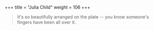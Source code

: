+++
title = "Julia Child"
weight = 106
+++

> It's so beautifully arranged on the plate -- you know someone's fingers have
> been all over it.

